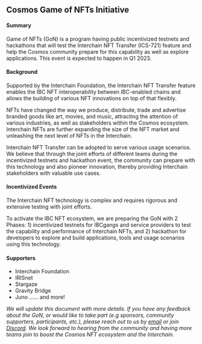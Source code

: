 ## **Cosmos Game of NFTs Initiative**

#### **Summary**

Game of NFTs (GoN) is a program having public incentivized testnets and hackathons that will test the Interchain NFT Transfer (ICS-721) feature and help the Cosmos community prepare for this capability as well as explore applications. This event is expected to happen in Q1 2023.

#### **Background**

Supported by the Interchain Foundation, the Interchain NFT Transfer feature enables the IBC NFT interoperability between IBC-enabled chains and allows the building of various NFT innovations on top of that flexibly. 

NFTs have changed the way we produce, distribute, trade and advertise branded goods like art, movies, and music, attracting the attention of various industries, as well as stakeholders within the Cosmos ecosystem. Interchain NFTs are further expanding the size of the NFT market and unleashing the next level of NFTs in the Interchain. 

Interchain NFT Transfer can be adopted to serve various usage scenarios. We believe that through the joint efforts of different teams during the incentivized testnets and hackathon event, the community can prepare with this technology and also pioneer innovation, thereby providing Interchain stakeholders with valuable use cases. 

#### **Incentivized Events**

The Interchain NFT technology is complex and requires rigorous and extensive testing with joint efforts.

To activate the IBC NFT ecosystem, we are preparing the GoN with 2 Phases: 1) incentivized testnets for IBCgangs and service providers to test the capability and performance of Interchain NFTs, and 2) hackathon for developers to explore and build applications, tools and usage scenarios using this technology.

#### **Supporters**

- Interchain Foundation
- IRISnet
- Stargaze
- Gravity Bridge
- Juno
…… and more!

*We will update this document with more details. If you have any feedback about the GoN, or would like to take part (e.g sponsors, community supporters, participants, etc.), please reach out to us by [email](mailto:evie@bianjie.ai) or join [Discord](https://discord.gg/bmhu9F9xbX).*
*We look forward to hearing from the community and having more teams join to boost the Cosmos NFT ecosystem and the Interchain.*
